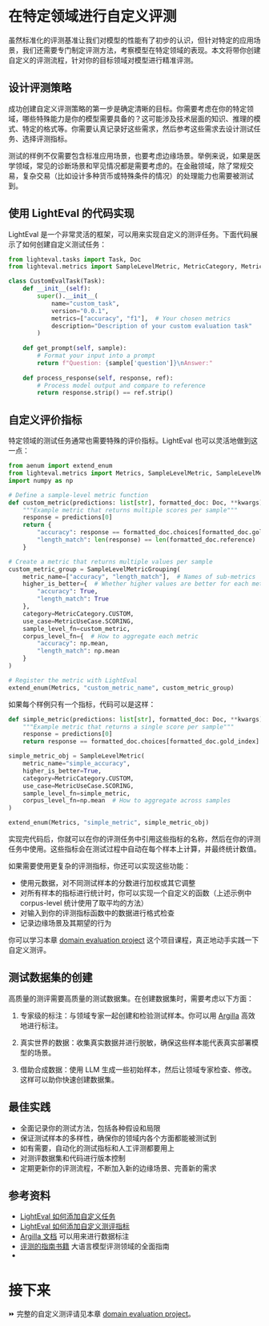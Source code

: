 # 在特定领域进行自定义评测

虽然标准化的评测基准让我们对模型的性能有了初步的认识，但针对特定的应用场景，我们还需要专门制定评测方法，考察模型在特定领域的表现。本文将带你创建自定义的评测流程，针对你的目标领域对模型进行精准评测。

## 设计评测策略

成功创建自定义评测策略的第一步是确定清晰的目标。你需要考虑在你的特定领域，哪些特殊能力是你的模型需要具备的？这可能涉及技术层面的知识、推理的模式、特定的格式等。你需要认真记录好这些需求，然后参考这些需求去设计测试任务、选择评测指标。

测试的样例不仅需要包含标准应用场景，也要考虑边缘场景。举例来说，如果是医学领域，常见的诊断场景和罕见情况都是需要考虑的。在金融领域，除了常规交易，复杂交易（比如设计多种货币或特殊条件的情况）的处理能力也需要被测试到。

## 使用 LightEval 的代码实现

LightEval 是一个非常灵活的框架，可以用来实现自定义的测评任务。下面代码展示了如何创建自定义测试任务：

```python
from lighteval.tasks import Task, Doc
from lighteval.metrics import SampleLevelMetric, MetricCategory, MetricUseCase

class CustomEvalTask(Task):
    def __init__(self):
        super().__init__(
            name="custom_task",
            version="0.0.1",
            metrics=["accuracy", "f1"],  # Your chosen metrics
            description="Description of your custom evaluation task"
        )
    
    def get_prompt(self, sample):
        # Format your input into a prompt
        return f"Question: {sample['question']}\nAnswer:"
    
    def process_response(self, response, ref):
        # Process model output and compare to reference
        return response.strip() == ref.strip()
```

## 自定义评价指标

特定领域的测试任务通常也需要特殊的评价指标。LightEval 也可以灵活地做到这一点：

```python
from aenum import extend_enum
from lighteval.metrics import Metrics, SampleLevelMetric, SampleLevelMetricGrouping
import numpy as np

# Define a sample-level metric function
def custom_metric(predictions: list[str], formatted_doc: Doc, **kwargs) -> dict:
    """Example metric that returns multiple scores per sample"""
    response = predictions[0]
    return {
        "accuracy": response == formatted_doc.choices[formatted_doc.gold_index],
        "length_match": len(response) == len(formatted_doc.reference)
    }

# Create a metric that returns multiple values per sample
custom_metric_group = SampleLevelMetricGrouping(
    metric_name=["accuracy", "length_match"],  # Names of sub-metrics
    higher_is_better={  # Whether higher values are better for each metric
        "accuracy": True,
        "length_match": True
    },
    category=MetricCategory.CUSTOM,
    use_case=MetricUseCase.SCORING,
    sample_level_fn=custom_metric,
    corpus_level_fn={  # How to aggregate each metric
        "accuracy": np.mean,
        "length_match": np.mean
    }
)

# Register the metric with LightEval
extend_enum(Metrics, "custom_metric_name", custom_metric_group)
```

如果每个样例只有一个指标，代码可以是这样：

```python
def simple_metric(predictions: list[str], formatted_doc: Doc, **kwargs) -> bool:
    """Example metric that returns a single score per sample"""
    response = predictions[0]
    return response == formatted_doc.choices[formatted_doc.gold_index]

simple_metric_obj = SampleLevelMetric(
    metric_name="simple_accuracy",
    higher_is_better=True,
    category=MetricCategory.CUSTOM,
    use_case=MetricUseCase.SCORING,
    sample_level_fn=simple_metric,
    corpus_level_fn=np.mean  # How to aggregate across samples
)

extend_enum(Metrics, "simple_metric", simple_metric_obj)
```

实现完代码后，你就可以在你的评测任务中引用这些指标的名称，然后在你的评测任务中使用。这些指标会在测试过程中自动在每个样本上计算，并最终统计数值。

如果需要使用更复杂的评测指标，你还可以实现这些功能：

- 使用元数据，对不同测试样本的分数进行加权或其它调整
- 对所有样本的指标进行统计时，你可以实现一个自定义的函数（上述示例中 corpus-level 统计使用了取平均的方法）
- 对输入到你的评测指标函数中的数据进行格式检查
- 记录边缘场景及其期望的行为



你可以学习本章 [domain evaluation project](./project/README_CN.md) 这个项目课程，真正地动手实践一下自定义测评。

## 测试数据集的创建

高质量的测评需要高质量的测试数据集。在创建数据集时，需要考虑以下方面：

1. 专家级的标注：与领域专家一起创建和检验测试样本。你可以用 [Argilla](https://github.com/argilla-io/argilla) 高效地进行标注。

2. 真实世界的数据：收集真实数据并进行脱敏，确保这些样本能代表真实部署模型的场景。

3. 借助合成数据：使用 LLM 生成一些初始样本，然后让领域专家检查、修改。这样可以助你快速创建数据集。

## 最佳实践

- 全面记录你的测试方法，包括各种假设和局限
- 保证测试样本的多样性，确保你的领域内各个方面都能被测试到
- 如有需要，自动化的测试指标和人工评测都要用上
- 对测评数据集和代码进行版本控制
- 定期更新你的评测流程，不断加入新的边缘场景、完善新的需求

## 参考资料

- [LightEval 如何添加自定义任务](https://github.com/huggingface/lighteval/wiki/Adding-a-Custom-Task)
- [LightEval 如何添加自定义测评指标](https://github.com/huggingface/lighteval/wiki/Adding-a-New-Metric)
- [Argilla 文档](https://docs.argilla.io) 可以用来进行数据标注
- [评测的指南书籍](https://github.com/huggingface/evaluation-guidebook) 大语言模型评测领域的全面指南
- 
# 接下来

⏩ 完整的自定义测评请见本章 [domain evaluation project](./project/README_CN.md)。